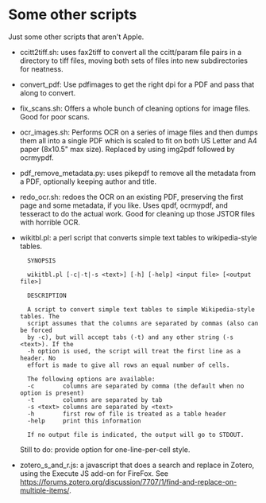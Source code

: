 # Some other scripts

Just some other scripts that aren't Apple.

- ccitt2tiff.sh: uses fax2tiff to convert all the ccitt/param file pairs in a directory to tiff files, moving both sets of files into new subdirectories for neatness.

- convert_pdf: Use pdfimages to get the right dpi for a PDF and pass that along to convert.

- fix_scans.sh: Offers a whole bunch of cleaning options for image files. Good for poor scans.

- ocr_images.sh: Performs OCR on a series of image files and then dumps them all into a single PDF which is scaled to fit on both US Letter and A4 paper (8x10.5" max size). Replaced by using img2pdf followed by ocrmypdf.

- pdf_remove_metadata.py: uses pikepdf to remove all the metadata from a PDF, optionally keeping author and title.

- redo_ocr.sh: redoes the OCR on an existing PDF, preserving the first page and some metadata, if you like. Uses qpdf, ocrmypdf, and tesseract to do the actual work. Good for cleaning up those JSTOR files with horrible OCR.

- wikitbl.pl: a perl script that converts simple text tables to wikipedia-style tables.

        SYNOPSIS
        
        wikitbl.pl [-c|-t|-s <text>] [-h] [-help] <input file> [<output file>]
        
        DESCRIPTION

        A script to convert simple text tables to simple Wikipedia-style tables. The
        script assumes that the columns are separated by commas (also can be forced
        by -c), but will accept tabs (-t) and any other string (-s <text>). If the
        -h option is used, the script will treat the first line as a header. No
        effort is made to give all rows an equal number of cells.
        
        The following options are available:
        -c        columns are separated by comma (the default when no option is present)
        -t        columns are separated by tab
        -s <text> columns are separated by <text>
        -h        first row of file is treated as a table header
        -help     print this information
                
        If no output file is indicated, the output will go to STDOUT.
        
    Still to do: provide option for one-line-per-cell style.

- zotero_s_and_r.js: a javascript that does a search and replace in Zotero, using the Execute JS add-on for FireFox. See <https://forums.zotero.org/discussion/7707/1/find-and-replace-on-multiple-items/>.
